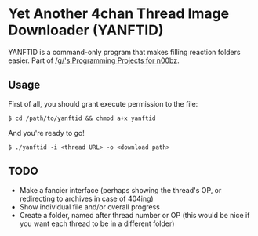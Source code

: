 Yet Another 4chan Thread Image Downloader (YANFTID)
=======

YANFTID is a command-only program that makes filling reaction folders easier. Part of [/g/'s Programming Projects for n00bz](https://github.com/keplr/programming-projects-for-n00bz).
 
Usage
------
First of all, you should grant execute permission to the file:

`$ cd /path/to/yanftid && chmod a+x yanftid`

And you're ready to go!

`$ ./yanftid -i <thread URL> -o <download path>`


TODO
-----

* Make a fancier interface (perhaps showing the thread's OP, or redirecting to archives in case of 404ing)
* Show individual file and/or overall progress
* Create a folder, named after thread number or OP (this would be nice if you want each thread to be in a different folder)
